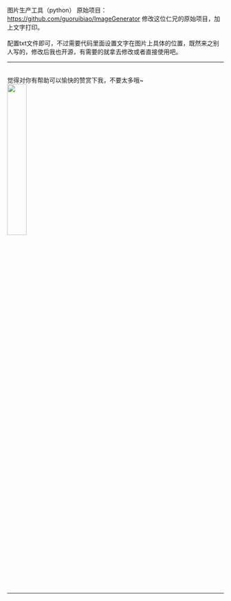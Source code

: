 图片生产工具（python）
原始项目：https://github.com/guoruibiao/ImageGenerator 修改这位仁兄的原始项目，加上文字打印。
<br><br>
配置txt文件即可，不过需要代码里面设置文字在图片上具体的位置，既然来之别人写的，修改后我也开源，有需要的就拿去修改或者直接使用吧。
<br>


***

<br>
觉得对你有帮助可以愉快的赞赏下我，不要太多哦~
<br>
<img src="http://btlearn.com/wp-content/uploads/2018/03/xxxx.jpg" width="30%" height="30%">
<br>

***

